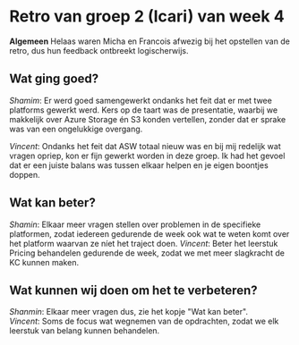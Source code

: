 # Retro van groep 2 (Icari) van week 4
**Algemeen**
Helaas waren Micha en Francois afwezig bij het opstellen van de retro, dus hun feedback ontbreekt logischerwijs.

## Wat ging goed?
 *Shamim*: Er werd goed samengewerkt ondanks het feit dat er met twee platforms gewerkt werd. Kers op de taart was de presentatie, waarbij we makkelijk over Azure Storage én S3 konden vertellen, zonder dat er sprake was van een ongelukkige overgang.   

 *Vincent*: Ondanks het feit dat  ASW totaal nieuw was en bij mij redelijk wat vragen opriep, kon er fijn gewerkt worden in deze groep. Ik had het gevoel dat er een juiste balans was tussen elkaar helpen en je eigen boontjes doppen.

## Wat kan beter?
 *Shamin*: Elkaar meer vragen stellen over problemen in de specifieke platformen, zodat iedereen gedurende de week ook wat te weten komt over het platform waarvan ze níet het traject doen. 
 *Vincent*: Beter het leerstuk Pricing behandelen gedurende de week, zodat we met meer slagkracht de KC kunnen maken. 


## Wat kunnen wij doen om het te verbeteren? 
 *Shanmin*: Elkaar meer vragen dus, zie het kopje "Wat kan beter".  
 *Vincent*: Soms de focus wat wegnemen van de opdrachten, zodat we elk leerstuk van belang kunnen behandelen. 